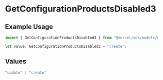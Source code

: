 # GetConfigurationProductsDisabled3

## Example Usage

```typescript
import { GetConfigurationProductsDisabled3 } from "@vercel/sdk/models/getconfigurationproductsop.js";

let value: GetConfigurationProductsDisabled3 = "create";
```

## Values

```typescript
"update" | "create"
```